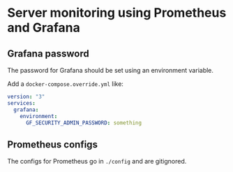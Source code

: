 # Server monitoring using Prometheus and Grafana

## Grafana password

The password for Grafana should be set using an environment variable.

Add a `docker-compose.override.yml` like:

```yaml
version: "3"
services:
  grafana:
    environment:
      GF_SECURITY_ADMIN_PASSWORD: something
```

## Prometheus configs

The configs for Prometheus go in `./config` and are gitignored.
